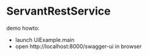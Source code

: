 # ServantRestService

demo howto:
- launch UiExample.main
- open http://localhost:8000/swagger-ui in browser